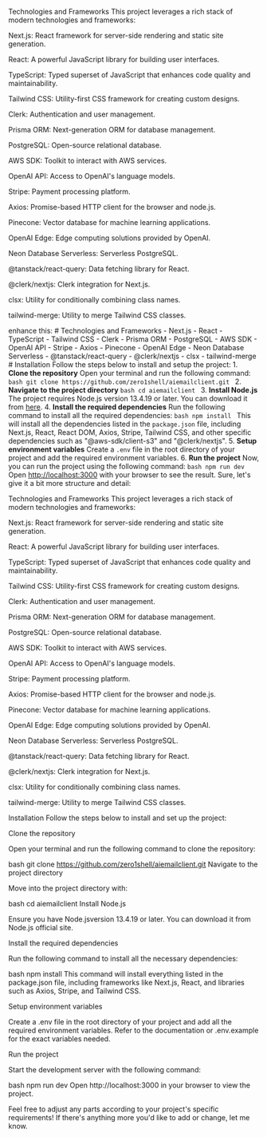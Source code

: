 Technologies and Frameworks
This project leverages a rich stack of modern technologies and frameworks:

Next.js: React framework for server-side rendering and static site generation.

React: A powerful JavaScript library for building user interfaces.

TypeScript: Typed superset of JavaScript that enhances code quality and maintainability.

Tailwind CSS: Utility-first CSS framework for creating custom designs.

Clerk: Authentication and user management.

Prisma ORM: Next-generation ORM for database management.

PostgreSQL: Open-source relational database.

AWS SDK: Toolkit to interact with AWS services.

OpenAI API: Access to OpenAI's language models.

Stripe: Payment processing platform.

Axios: Promise-based HTTP client for the browser and node.js.

Pinecone: Vector database for machine learning applications.

OpenAI Edge: Edge computing solutions provided by OpenAI.

Neon Database Serverless: Serverless PostgreSQL.

@tanstack/react-query: Data fetching library for React.

@clerk/nextjs: Clerk integration for Next.js.

clsx: Utility for conditionally combining class names.

tailwind-merge: Utility to merge Tailwind CSS classes.


enhance this: # Technologies and Frameworks - Next.js - React - TypeScript - Tailwind CSS - Clerk - Prisma ORM - PostgreSQL - AWS SDK - OpenAI API - Stripe - Axios - Pinecone - OpenAI Edge - Neon Database Serverless - @tanstack/react-query - @clerk/nextjs - clsx - tailwind-merge # Installation Follow the steps below to install and setup the project: 1. **Clone the repository** Open your terminal and run the following command: ```bash git clone https://github.com/zero1shell/aiemailclient.git ``` 2. **Navigate to the project directory** ```bash cd aiemailclient ``` 3. **Install Node.js** The project requires Node.js version 13.4.19 or later. You can download it from [here](https://nodejs.org/en/download/). 4. **Install the required dependencies** Run the following command to install all the required dependencies: ```bash npm install ``` This will install all the dependencies listed in the `package.json` file, including Next.js, React, React DOM, Axios, Stripe, Tailwind CSS, and other specific dependencies such as "@aws-sdk/client-s3" and "@clerk/nextjs". 5. **Setup environment variables** Create a `.env` file in the root directory of your project and add the required environment variables. 6. **Run the project** Now, you can run the project using the following command: ```bash npm run dev ``` Open [http://localhost:3000](http://localhost:3000) with your browser to see the result.
Sure, let's give it a bit more structure and detail:

Technologies and Frameworks
This project leverages a rich stack of modern technologies and frameworks:

Next.js: React framework for server-side rendering and static site generation.

React: A powerful JavaScript library for building user interfaces.

TypeScript: Typed superset of JavaScript that enhances code quality and maintainability.

Tailwind CSS: Utility-first CSS framework for creating custom designs.

Clerk: Authentication and user management.

Prisma ORM: Next-generation ORM for database management.

PostgreSQL: Open-source relational database.

AWS SDK: Toolkit to interact with AWS services.

OpenAI API: Access to OpenAI's language models.

Stripe: Payment processing platform.

Axios: Promise-based HTTP client for the browser and node.js.

Pinecone: Vector database for machine learning applications.

OpenAI Edge: Edge computing solutions provided by OpenAI.

Neon Database Serverless: Serverless PostgreSQL.

@tanstack/react-query: Data fetching library for React.

@clerk/nextjs: Clerk integration for Next.js.

clsx: Utility for conditionally combining class names.

tailwind-merge: Utility to merge Tailwind CSS classes.

Installation
Follow the steps below to install and set up the project:

Clone the repository

Open your terminal and run the following command to clone the repository:

bash
git clone https://github.com/zero1shell/aiemailclient.git
Navigate to the project directory

Move into the project directory with:

bash
cd aiemailclient
Install Node.js

Ensure you have Node.jsversion 13.4.19 or later. You can download it from Node.js official site.

Install the required dependencies

Run the following command to install all the necessary dependencies:

bash
npm install
This command will install everything listed in the package.json file, including frameworks like Next.js, React, and libraries such as Axios, Stripe, and Tailwind CSS.

Setup environment variables

Create a .env file in the root directory of your project and add all the required environment variables. Refer to the documentation or .env.example for the exact variables needed.

Run the project

Start the development server with the following command:

bash
npm run dev
Open http://localhost:3000 in your browser to view the project.

Feel free to adjust any parts according to your project's specific requirements! If there's anything more you'd like to add or change, let me know.

